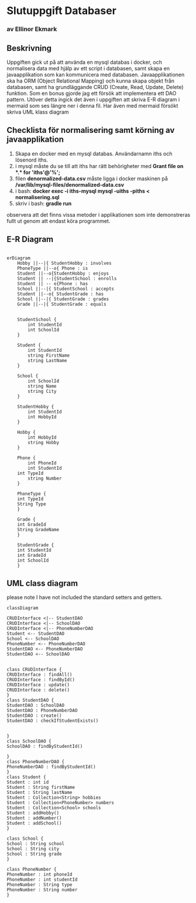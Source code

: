 # Slutuppgift Databaser

### av Ellinor Ekmark

## Beskrivning

Uppgiften gick ut på att använda en mysql databas i docker, och normalisera data med hjälp av ett script i databasen, samt skapa en javaapplikation som kan kommunicera med databasen. Javaapplikationen ska ha ORM (Object Relational Mapping) och kunna skapa objekt från databasen, samt ha grundläggande CRUD (Create, Read, Update, Delete) funktion. Som en bonus gjorde jag ett försök att implementera ett DAO pattern.
Utöver detta ingick det även i uppgiften att skriva E-R diagram i mermaid som ses längre ner i denna fil. Har även med mermaid försökt skriva UML klass diagram

## Checklista för normalisering samt körning av javaapplikation

1. Skapa en docker med en mysql databas. Användarnamn iths och lösenord iths.
2. i mysql måste du se till att iths har rätt behörigheter med **Grant file on \*.\* for 'iths'@'%';**
3. filen **denormalized-data.csv** måste ligga i docker maskinen på **/var/lib/mysql-files/denormalized-data.csv**
4. i bash: **docker exec -i iths-mysql mysql -uiths -piths < normalisering.sql**
5. skriv i bash: **gradle run**

observera att det finns vissa metoder i applikationen som inte demonstreras fullt ut genom att endast köra programmet.

## E-R Diagram


```mermaid

erDiagram    
    Hobby ||--|{ StudentHobby : involves
    PhoneType ||--o{ Phone : is
    Student ||--o{StudentHobby : enjoys
    Student || --|{StudentSchool : enrolls
    Student || -- o{Phone : has
    School ||--|{ StudentSchool : accepts
    Student ||--o{ StudentGrade : has
    School ||--|{ StudentGrade : grades
    Grade ||--|{ StudentGrade : equals
    
    
    StudentSchool {
        int StudentId
        int SchoolId
    }
    
    Student {
        int StudentId
        string FirstName
        string LastName
    }
    
    School {
        int SchoolId
        string Name
        string City
    }

    StudentHobby {
        int StudentId
        int HobbyId
    }

    Hobby {
        int HobbyId
        string Hobby
    }

    Phone {
        int PhoneId
        int StudentId
	int TypeId
        string Number
    }

    PhoneType {
	int TypeId
	String Type
    }

    Grade {
	int GradeId
	String GradeName
    }

    StudentGrade {
	int StudentId
	int GradeId
	int SchoolId
    }

```
## UML class diagram
please note I have not included the standard setters and getters.

```mermaid
classDiagram

CRUDInterface <|-- StudentDAO
CRUDInterface <|-- SchoolDAO
CRUDInterface <|-- PhoneNumberDAO
Student <-- StudentDAO
School <-- SchoolDAO
PhoneNumber <-- PhoneNumberDAO
StudentDAO <-- PhoneNumberDAO
StudentDAO <-- SchoolDAO


class CRUDInterface {
CRUDInterface : findAll()
CRUDInterface : findById()
CRUDInterface : update()
CRUDInterface : delete()
}
class StudentDAO {
StudentDAO : SchoolDAO
StudentDAO : PhoneNumberDAO
StudentDAO : create()
StudentDAO : checkIfStudentExists()


}
class SchoolDAO {
SchoolDAO : findByStudentId()

}
class PhoneNumberDAO {
PhoneNumberDAO : findByStudentId()
}
class Student {
Student : int id
Student : String firstName
Student : String lastName
Student : Collection<String> hobbies
Student : Collection<PhoneNumber> numbers
Student : Collection<School> schools
Student : addHobby()
Student : addNumber()
Student : addSchool()
}

class School {
School : String school
School : String city
School : String grade
}

class PhoneNumber {
PhoneNumber : int phoneId
PhoneNumber : int studentId
PhoneNumber : String type
PhoneNumber : String number
}


```


